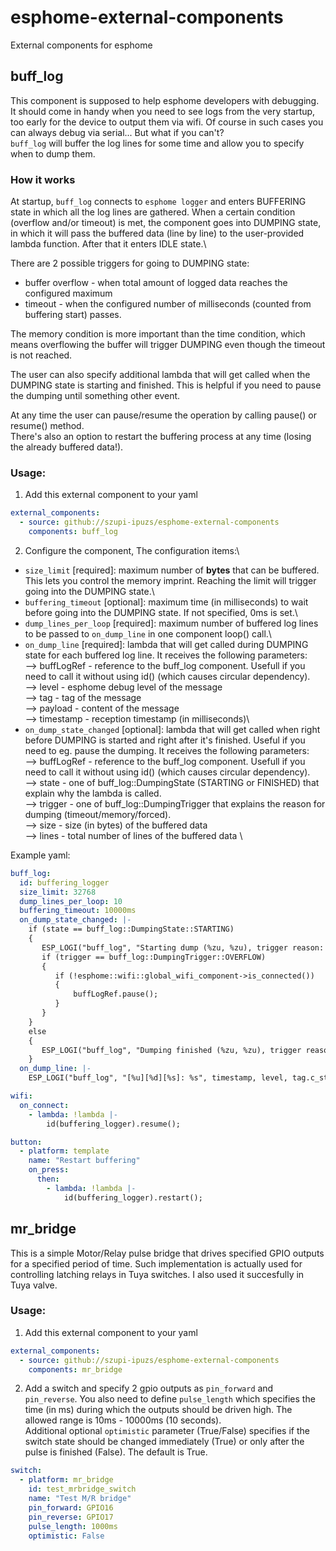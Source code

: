 # esphome-external-components
External components for esphome
## buff_log
This component is supposed to help esphome developers with debugging.
It should come in handy when you need to see logs from the very startup, too early for the device to output them via wifi.
Of course in such cases you can always debug via serial... But what if you can't?\
`buff_log` will buffer the log lines for some time and allow you to specify when to dump them.

### How it works
At startup, `buff_log` connects to `esphome logger` and enters BUFFERING state in which all the log lines are gathered. When a certain condition (overflow and/or timeout) is met, the component goes into DUMPING state, in which it will pass the buffered data (line by line) to the user-provided lambda function. After that it enters IDLE state.\

There are 2 possible triggers for going to DUMPING state:
- buffer overflow - when total amount of logged data reaches the configured maximum
- timeout - when the configured number of milliseconds (counted from buffering start) passes.

The memory condition is more important than the time condition, which means overflowing the buffer will trigger DUMPING even though the timeout is not reached.

The user can also specify additional lambda that will get called when the DUMPING state is starting and finished. This is helpful if you need to pause the dumping until something other event.


At any time the user can pause/resume the operation by calling pause() or resume() method.\
There's also an option to restart the buffering process at any time (losing the already buffered data!).


### Usage:
1. Add this external component to your yaml
``` yaml
external_components:
  - source: github://szupi-ipuzs/esphome-external-components
    components: buff_log
```

2. Configure the component, 
The configuration items:\
* `size_limit` [required]: maximum number of __bytes__ that can be buffered. This lets you control the memory imprint. Reaching the limit will trigger going into the DUMPING state.\
* `buffering_timeout` [optional]: maximum time (in milliseconds) to wait before going into the DUMPING state. If not specified, 0ms is set.\
* `dump_lines_per_loop` [required]: maximum number of buffered log lines to be passed to `on_dump_line` in one component loop() call.\
* `on_dump_line` [required]: lambda that will get called during DUMPING state for each buffered log line. It receives the following parameters:\
 --> buffLogRef - reference to the buff_log component. Usefull if you need to call it without using id() (which causes circular dependency).\
 --> level - esphome debug level of the message\
 --> tag - tag of the message\
 --> payload - content of the message\
 --> timestamp - reception timestamp (in milliseconds)\
* `on_dump_state_changed` [optional]: lambda that will get called when right before DUMPING is started and right after it's finished. Useful if you need to eg. pause the dumping. It receives the following parameters:\
 --> buffLogRef - reference to the buff_log component. Usefull if you need to call it without using id() (which causes circular dependency).\
 --> state - one of buff_log::DumpingState (STARTING or FINISHED) that explain why the lambda is called. \
 --> trigger - one of buff_log::DumpingTrigger that explains the reason for dumping (timeout/memory/forced). \
 --> size - size (in bytes) of the buffered data \
 --> lines - total number of lines of the buffered data \

Example yaml:
```yaml
buff_log:
  id: buffering_logger
  size_limit: 32768
  dump_lines_per_loop: 10
  buffering_timeout: 10000ms
  on_dump_state_changed: |-
    if (state == buff_log::DumpingState::STARTING)
    {
       ESP_LOGI("buff_log", "Starting dump (%zu, %zu), trigger reason: %d", size, lines, trigger);
       if (trigger == buff_log::DumpingTrigger::OVERFLOW)
       {
          if (!esphome::wifi::global_wifi_component->is_connected())
          {
              buffLogRef.pause();
          }
       }
    }
    else
    {
       ESP_LOGI("buff_log", "Dumping finished (%zu, %zu), trigger reason: %d", size, lines, trigger);
    }
  on_dump_line: |-
    ESP_LOGI("buff_log", "[%u][%d][%s]: %s", timestamp, level, tag.c_str(), payload.c_str());

wifi:
  on_connect:
    - lambda: !lambda |-
        id(buffering_logger).resume();

button:
  - platform: template
    name: "Restart buffering"
    on_press: 
      then:
        - lambda: !lambda |-
            id(buffering_logger).restart();
```

## mr_bridge
This is a simple Motor/Relay pulse bridge that drives specified GPIO outputs for a specified period of time.
Such implementation is actually used for controlling latching relays in Tuya switches. I also used it succesfully in Tuya valve.

### Usage:
1. Add this external component to your yaml

``` yaml
external_components:
  - source: github://szupi-ipuzs/esphome-external-components
    components: mr_bridge
```

2. Add a switch and specify 2 gpio outputs as `pin_forward` and `pin_reverse`. You also need to define `pulse_length` which specifies the time (in ms) during which the outputs should be driven high. The allowed range is 10ms - 10000ms (10 seconds).\
Additional optional `optimistic` parameter (True/False) specifies if the switch state should be changed immediately (True) or only after the pulse is finished (False). The default is True.

``` yaml
switch:
  - platform: mr_bridge
    id: test_mrbridge_switch
    name: "Test M/R bridge"
    pin_forward: GPIO16
    pin_reverse: GPIO17
    pulse_length: 1000ms
    optimistic: False
```
